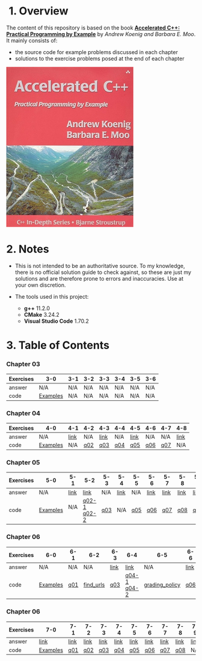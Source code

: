#  1. Overview
The content of this repository is based on the book [**Accelerated C++: Practical Programming by Example**](https://www.amazon.com/Accelerated-C-Practical-Programming-Example/dp/020170353X) by _Andrew Koenig and Barbara E. Moo_. It mainly consists of:
* the source code for example problems discussed in each chapter
* solutions to the exercise problems posed at the end of each chapter

![](book-cover.jpg)

# 2. Notes
* This is not intended to be an authoritative source. To my knowledge, there is no official solution guide to check against, so these are just my solutions and are therefore prone to errors and inaccuracies. Use at your own discretion.

* The tools used in this project:
	* **g++** 11.2.0
	* **CMake** 3.24.2
	* **Visual Studio Code** 1.70.2

# 3. Table of Contents
### Chapter 03
| Exercises | 3-0 | 3-1 | 3-2 | 3-3 | 3-4 | 3-5 | 3-6 |
|-----------|-----|-----|-----|-----|-----|-----|-----|
| answer    | N/A | N/A | N/A | N/A | N/A | N/A | N/A |
| code      | [Examples](/Chapter%2004/Examples) | N/A | N/A | N/A | N/A | N/A | N/A |

### Chapter 04
| Exercises | 4-0 | 4-1 | 4-2 | 4-3 | 4-4 | 4-5 | 4-6 | 4-7 | 4-8 |
|-----------|-----|-----|-----|-----|-----|-----|-----|-----|-----|
| answer    | N/A | [link](/Chapter%2004/Exercises#q4-1-we-noted-in-42365-that-it-is-essential-that-the-argument-types-in-a-call-to-max-match-exactly-will-the-following-code-work-if-there-is-a-problem-how-would-you-fix-it) | N/A |[link](/Chapter%2004/Exercises#q4-3-what-happens-if-we-rewrite-the-previous-program-to-allow-values-up-to-but-not-including-1000-but-neglect-to-change-the-arguments-to-setw-rewrite-the-program-to-be-more-robust-in-the-face-of-changes-that-allow-i-to-grow-without-adjusting-the-setw-arguments) | N/A | [link](/Chapter%2004/Exercises#q4-5-write-a-function-that-reads-words-from-an-input-stream-and-stores-them-in-a-vector-use-that-function-both-to-write-programs-that-count-the-number-of-words-in-the-input-and-to-count-how-many-times-each-word-occurred) | N/A | N/A | [link](/Chapter%2004/Exercises#q4-8-if-the-following-code-is-legal-what-can-we-infer-about-the-return-type-of-f) |
| code      | [Examples](/Chapter%2004/Examples) | N/A | [q02](/Chapter%2004/Exercises/q02.cpp) | [q03](/Chapter%2004/Exercises/q03.cpp) | [q04](/Chapter%2004/Exercises/q04.cpp) | [q05](/Chapter%2004/Exercises/q05.cpp) | [q06](/Chapter%2004/Exercises/q06.cpp) | [q07](/Chapter%2004/Exercises/q07.cpp) | N/A |

### Chapter 05
| Exercises | 5-0 | 5-1 | 5-2 | 5-3 | 5-4 | 5-5 | 5-6 | 5-7 | 5-8 | 5-9 | 5-10 | 5-11 |
|-----------|-----|-----|-----|-----|-----|-----|-----|-----|-----|-----|------|------|
| answer    | N/A | [link](/Chapter%2005/Exercises#q5-1-design-and-implement-a-program-to-produce-a-permuted-index) | [link](/Chapter%2005/Exercises#q5-2-write-the-complete-new-version-of-the-student-grading-program-which-extracts-records-for-failing-students-using-vectors-write-another-that-uses-lists-measure-the-performance) | N/A | [link](/Chapter%2005/Exercises#q5-4-look-again-at-the-driver-functions-you-wrote-in-the-previous-exercise-note-that-it-is-possible-to-write-a-driver-that-differs-only-in-the-declaration-of-the-type-for-the-data-structure-that-holds-the-input-file-if-your-vector-and-list-test-drivers-differ-in-any-other-way-rewrite-them-so-that-they-differ-only-in-this-declaration) | N/A | [link](/Chapter%2005/Exercises#q5-6-rewrite-the-extract_fails-function-from-51177-so-that-instead-of-erasing-each-failing-student-from-the-input-vector-v-it-copies-the-records-for-the-passing-students-to-the-beginning-of-v-and-then-uses-the-resize-function-to-remove-the-extra-elements-from-the-end-of-v-how-does-the-performance-of-this-version-compare-with-the-one-in-51177) | [link](/Chapter%2005/Exercises#q5-7-given-the-implementation-of-frame-in-58193-and-the-code-fragment-below-describe-what-happens-in-this-call-in-particular-trace-through-how-both-the-width-function-and-the-frame-function-operate-now-run-this-code-if-the-results-differ-from-your-expectations-first-understand-why-your-expectations-and-the-program-differ-and-then-change-one-to-match-the-other) | [link](/Chapter%2005/Exercises#q5-8-in-the-hcat-function-from-58395-what-would-happen-if-we-defined-s-outside-the-scope-of-the-while-rewrite-and-execute-the-program-to-confirm-your-hypothesis) | [link](/Chapter%2005/Exercises#q5-9-write-a-program-to-write-the-lowercase-words-in-the-input-followed-by-the-uppercase-words) | N/A | N/A |
| code      | [Examples](/Chapter%2005/Examples) | N/A  | [q02-1](/Chapter%2005/Exercises/q02-1.cpp)<br/>[q02-2](/Chapter%2005/Exercises/q02-2.cpp) | [q03](/Chapter%2005/Exercises/q03.cpp) | N/A | [q05](/Chapter%2005/Exercises/q05.cpp) | [q06](/Chapter%2005/Exercises/q06.cpp) | [q07](/Chapter%2005/Exercises/q07.cpp) | [q08](/Chapter%2005/Exercises/q08.cpp) | [q09](/Chapter%2005/Exercises/q09.cpp) | [q10](/Chapter%2005/Exercises/q10.cpp) | N/A |

### Chapter 06
| Exercises | 6-0 | 6-1 | 6-2 | 6-3 | 6-4 | 6-5 | 6-6 | 6-7 | 6-8 | 6-9 |
|-----------|-----|-----|-----|-----|-----|-----|-----|-----|-----|-----|
| answer    | N/A | N/A | N/A | [link](/Chapter%2006/Exercises#q6-3-what-does-the-program-fragment-below-do-write-a-program-that-contains-this-fragment-and-compile-and-execute-it) | [link](/Chapter%2006/Exercises#q6-4-correct-the-program-you-wrote-in-the-previous-exercise-to-copy-from-u-into-v-there-are-at-least-two-possible-ways-to-correct-the-program-implement-both-and-describe-the-relative-advantages-and-disadvantages-of-each-approach) | N/A | [link](/Chapter%2006/Exercises#q6-6-note-that-the-function-from-the-previous-exercise-and-the-functions-from-622113-and-623115-do-the-same-task-merge-these-three-analysis-functions-into-a-single-function) | [link](/Chapter%2006/Exercises#q6-7-the-portion-of-the-grading-analysis-program-from-621110-that-read-and-classified-student-records-depending-on-whether-they-did-or-did-not-do-all-the-homework-is-similar-to-the-problem-we-solved-in-extract_fails-write-a-function-to-handle-this-subproblem) | [link](/Chapter%2006/Exercises#q6-8-write-a-single-function-that-can-be-used-to-classify-students-based-on-criteria-of-your-choice-test-this-function-by-using-it-in-place-of-the-extract_fails-program-and-use-it-in-the-program-to-analyze-student-grades) | [link](/Chapter%2006/Exercises#q6-9-use-a-library-algorithm-to-concatenate-all-the-elements-of-a-vectorstring) |
| code      | [Examples](/Chapter%2006/Examples) | [q01](/Chapter%2006/Exercises/q01.cpp) | [find_urls](/Chapter%2006/Examples/Analyzing_Strings/find_URLs_driver.cpp) | [q03](/Chapter%2006/Exercises/q03.cpp) | [q04-1](/Chapter%2006/Exercises/q04-1.cpp)<br/>[q04-2](/Chapter%2006/Exercises/q04-2.cpp)| [grading_policy](/Chapter%2006/Examples/Grading_System/src/grading_policy.cpp) | [q06](/Chapter%2006/Exercises/q06.cpp) | [q07](/Chapter%2006/Exercises/q07.cpp) | [q08](/Chapter%2006/Exercises/q08.cpp) | [q09](/Chapter%2006/Exercises/q09.cpp) | 

### Chapter 06
| Exercises | 7-0 | 7-1 | 7-2 | 7-3 | 7-4 | 7-5 | 7-6 | 7-7 | 7-8 | 7-9 |
|-----------|-----|-----|-----|-----|-----|-----|-----|-----|-----|-----|
| answer    | [link](/Chapter%2007/Exercises/README.md#q7-0-compile-execute-and-test-the-programs-in-this-chapter) | [link](/Chapter%2007/Exercises/README.md#q7-1-extend-the-program-from-72124-to-produce-its-output-sorted-by-occurrence-count-that-is-the-output-should-group-all-the-words-that-occur-once-followed-by-those-that-occur-twice-and-so-on) | [link](/Chapter%2007/Exercises/README.md#q7-2-extend-the-program-in-42364-to-assign-letter-grades-by-ranges-the-output-should-list-how-many-students-fall-into-each-category) | [link](/Chapter%2007/Exercises/README.md#q7-3-the-cross-reference-program-from-73126-could-be-improved-as-it-stands-if-a-word-occurs-more-than-once-on-the-same-input-line-the-program-will-report-that-line-multiple-times-change-the-code-so-that-it-detects-multiple-occurrences-of-the-same-line-number-and-inserts-the-line-number-only-once) | [link](/Chapter%2007/Exercises/README.md#q7-4-the-output-produced-by-the-cross-reference-program-will-be-ungainly-if-the-input-file-is-large-rewrite-the-program-to-break-up-the-output-if-the-lines-get-too-long) | [link](/Chapter%2007/Exercises/README.md#q7-5-reimplement-the-grammar-program-using-a-list-as-the-data-structure-in-which-we-build-the-sentence) | [link](/Chapter%2007/Exercises/README.md#q7-6-reimplement-the-gen_sentence-program-using-two-vectors-one-will-hold-the-fully-unwound-generated-sentence-and-the-other-will-hold-the-rules-and-will-be-used-as-a-stack-do-not-use-any-recursive-calls) | [link](/Chapter%2007/Exercises/README.md#q7-7-change-the-driver-for-the-cross-reference-program-so-that-it-writes-line-if-there-is-only-one-line-and-lines-otherwise) | [link](/Chapter%2007/Exercises/README.md#q7-8-change-the-cross-reference-program-to-find-all-the-urls-in-a-file-and-write-all-the-lines-on-which-each-distinct-url-occurs) | [link](/Chapter%2007/Exercises/README.md#q7-9-difficult-the-implementation-of-nrand-in-744135-will-not-work-for-arguments-greater-than-rand_max-usually-this-restriction-is-no-problem-because-rand_max-is-often-the-largest-possible-integer-anyway-nevertheless-there-are-implementations-under-which-rand_max-is-much-smaller-than-the-largest-possible-integer-for-example-it-is-not-uncommon-for-rand_max-to-be-32767-215--1-and-the-largest-possible-integer-to-be-2147483647-231--1-reimplement-nrand-so-that-it-works-well-for-all-values-of-n) |
| code      |[Examples](/Chapter%2007/Examples) | [q01](/Chapter%2007/Exercises/q01.cpp) | [q02](/Chapter%2007/Exercises/q02.cpp) | [q03](/Chapter%2007/Exercises/q03.cpp) | [q04](/Chapter%2007/Exercises/q04.cpp) | [q05](/Chapter%2007/Exercises/q05.cpp) | [q06](/Chapter%2007/Exercises/q06.cpp) | [q07](/Chapter%2007/Exercises/q07.cpp) | [q08](/Chapter%2007/Exercises/q08.cpp) | N/A | 